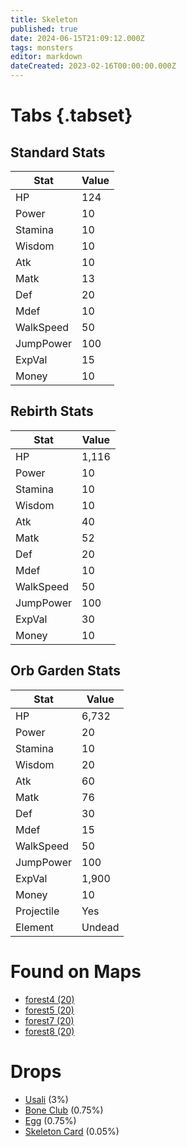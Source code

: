 ```yaml
---
title: Skeleton
published: true
date: 2024-06-15T21:09:12.000Z
tags: monsters
editor: markdown
dateCreated: 2023-02-16T00:00:00.000Z
---
```


# Tabs {.tabset}

## Standard Stats

|Stat|Value|
|-|-|
|HP|124|
|Power|10|
|Stamina|10|
|Wisdom|10|
|Atk|10|
|Matk|13|
|Def|20|
|Mdef|10|
|WalkSpeed|50|
|JumpPower|100|
|ExpVal|15|
|Money|10|
## Rebirth Stats

|Stat|Value|
|-|-|
|HP|1,116|
|Power|10|
|Stamina|10|
|Wisdom|10|
|Atk|40|
|Matk|52|
|Def|20|
|Mdef|10|
|WalkSpeed|50|
|JumpPower|100|
|ExpVal|30|
|Money|10|
## Orb Garden Stats

|Stat|Value|
|-|-|
|HP|6,732|
|Power|20|
|Stamina|10|
|Wisdom|20|
|Atk|60|
|Matk|76|
|Def|30|
|Mdef|15|
|WalkSpeed|50|
|JumpPower|100|
|ExpVal|1,900|
|Money|10|
|Projectile|Yes|
|Element|Undead|

# Found on Maps
 * [forest4 (20)](/maps/forest4)
 * [forest5 (20)](/maps/forest5)
 * [forest7 (20)](/maps/forest7)
 * [forest8 (20)](/maps/forest8)

# Drops
 * [Usali](/items/usali) (3%)
 * [Bone Club](/items/bone-club) (0.75%)
 * [Egg](/items/egg) (0.75%)
 * [Skeleton Card](/items/skeleton-card) (0.05%)
